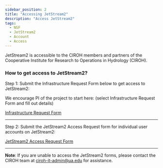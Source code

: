 ```yaml
---
sidebar_position: 2
title: "Accessing JetStream2"
description: "Access JetStream2"
tags:
  - NSF
  - JetStream2
  - Account
  - Access
---
```


JetStream2 is accessible to the CIROH members and partners of the Cooperative Institute for Research to Operations in Hydrology (CIROH).

### How to get access to JetStream2?
Step 1: Submit the Infrastructure Request Form below to get access to JetStream2:

We encourage PI of the project to start here: (select Infrastructure Request Form and fill out details)

<a class="button button--active button--primary" href="https://github.com/CIROH-UA/NGIAB-CloudInfra/issues/new?assignees=&labels=on-prem&projects=&template=onprem-request.md&title="> Infrastructure Request Form</a>

---

Step 2: Submit the JetStream2 Access Request form for individual user accounts on JetStream2:

<a class="button button--active button--primary" href="https://forms.office.com/r/ERyKyHbdaC"> JetStream2 Access Request Form</a>


---
 **Note**: If you are unable to access the JetStream2 forms, please contact the CIROH team at ciroh-it-admin@ua.edu for assistance.